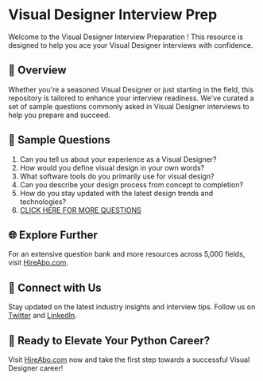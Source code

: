 # Visual Designer Interview Prep

Welcome to the Visual Designer Interview Preparation ! This resource is designed to help you ace your Visual Designer interviews with confidence.

## 🚀 Overview

Whether you're a seasoned Visual Designer or just starting in the field, this repository is tailored to enhance your interview readiness. We've curated a set of sample questions commonly asked in Visual Designer interviews to help you prepare and succeed.

## 📝 Sample Questions

1. Can you tell us about your experience as a Visual Designer?
2. How would you define visual design in your own words?
3. What software tools do you primarily use for visual design?
4. Can you describe your design process from concept to completion?
5. How do you stay updated with the latest design trends and technologies?
6. [CLICK HERE FOR MORE QUESTIONS](https://hireabo.com/job/6_0_4/Visual%20Designer)

## 🌐 Explore Further

For an extensive question bank and more resources across 5,000 fields, visit [HireAbo.com](https://www.hireabo.com).

## 📱 Connect with Us

Stay updated on the latest industry insights and interview tips. Follow us on [Twitter](https://twitter.com/hireabo) and [LinkedIn](https://www.linkedin.com/in/hire-abo-3609972a8/).

## 🚀 Ready to Elevate Your Python Career?

Visit [HireAbo.com](https://www.hireabo.com) now and take the first step towards a successful Visual Designer career!